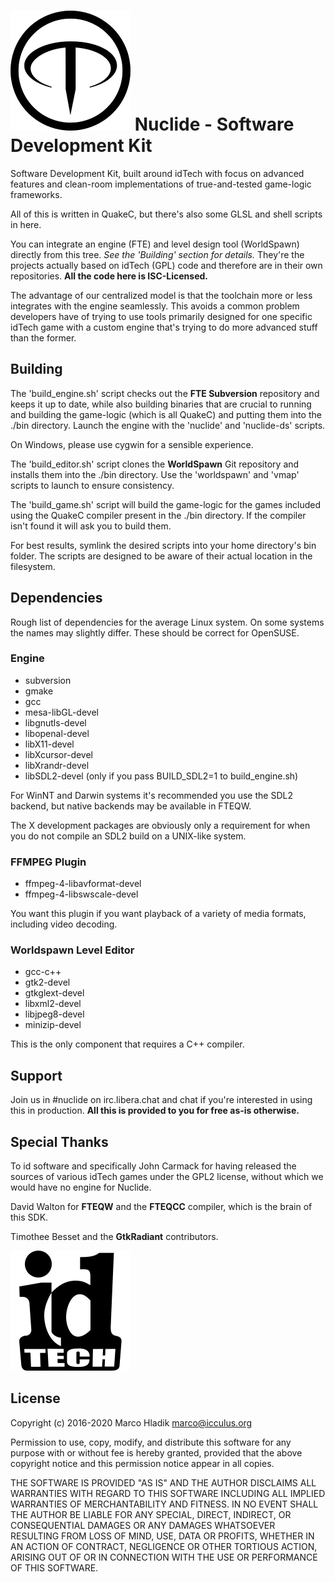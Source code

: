 # ![FTE Logo](doc/fte.svg) Nuclide - Software Development Kit 

Software Development Kit, built around idTech with focus on advanced features and
clean-room implementations of true-and-tested game-logic frameworks.

All of this is written in QuakeC, but there's also some GLSL and shell scripts
in here.

You can integrate an engine (FTE) and level design tool (WorldSpawn) directly from this tree. *See the 'Building' section for details.*
They're the projects actually based on idTech (GPL) code and therefore are in their own repositories.
**All the code here is ISC-Licensed.**

The advantage of our centralized model is that the toolchain more or less integrates
with the engine seamlessly. This avoids a common problem developers have of trying to
use tools primarily designed for one specific idTech game with a custom
engine that's trying to do more advanced stuff than the former.

## Building
The 'build_engine.sh' script checks out the **FTE Subversion** repository and keeps it up to date,
while also building binaries that are crucial to running and building the game-logic
(which is all QuakeC) and putting them into the ./bin directory.
Launch the engine with the 'nuclide' and 'nuclide-ds' scripts.

On Windows, please use cygwin for a sensible experience.

The 'build_editor.sh' script clones the **WorldSpawn** Git repository and installs them into the ./bin directory.
Use the 'worldspawn' and 'vmap' scripts to launch to ensure consistency.

The 'build_game.sh' script will build the game-logic for the games included
using the QuakeC compiler present in the ./bin directory.
If the compiler isn't found it will ask you to build them.

For best results, symlink the desired scripts into your home directory's bin folder.
The scripts are designed to be aware of their actual location in the filesystem.

## Dependencies

Rough list of dependencies for the average Linux system.
On some systems the names may slightly differ. These should be correct for OpenSUSE.

### Engine
* subversion
* gmake
* gcc
* mesa-libGL-devel
* libgnutls-devel
* libopenal-devel
* libX11-devel
* libXcursor-devel
* libXrandr-devel
* libSDL2-devel (only if you pass BUILD_SDL2=1 to build_engine.sh)

For WinNT and Darwin systems it's recommended you use the SDL2 backend, but native backends
may be available in FTEQW.

The X development packages are obviously only a requirement for when you do not compile an SDL2 build on a UNIX-like system.

### FFMPEG Plugin
* ffmpeg-4-libavformat-devel
* ffmpeg-4-libswscale-devel

You want this plugin if you want playback of a variety of media formats, including video decoding.

### Worldspawn Level Editor
* gcc-c++
* gtk2-devel
* gtkglext-devel
* libxml2-devel
* libjpeg8-devel
* minizip-devel

This is the only component that requires a C++ compiler. 

## Support
Join us in #nuclide on irc.libera.chat and chat if you're interested in using this in production.
**All this is provided to you for free as-is otherwise.**

## Special Thanks
To id software and specifically John Carmack for having released the sources of
various idTech games under the GPL2 license, without which we would have no engine for Nuclide.

David Walton for **FTEQW** and the **FTEQCC** compiler, which is the brain of this SDK.

Timothee Besset and the **GtkRadiant** contributors.

![idTech Logo](doc/idtech.svg)

## License
Copyright (c) 2016-2020 Marco Hladik <marco@icculus.org>

Permission to use, copy, modify, and distribute this software for any
purpose with or without fee is hereby granted, provided that the above
copyright notice and this permission notice appear in all copies.

THE SOFTWARE IS PROVIDED "AS IS" AND THE AUTHOR DISCLAIMS ALL WARRANTIES
WITH REGARD TO THIS SOFTWARE INCLUDING ALL IMPLIED WARRANTIES OF
MERCHANTABILITY AND FITNESS. IN NO EVENT SHALL THE AUTHOR BE LIABLE FOR
ANY SPECIAL, DIRECT, INDIRECT, OR CONSEQUENTIAL DAMAGES OR ANY DAMAGES
WHATSOEVER RESULTING FROM LOSS OF MIND, USE, DATA OR PROFITS, WHETHER
IN AN ACTION OF CONTRACT, NEGLIGENCE OR OTHER TORTIOUS ACTION, ARISING
OUT OF OR IN CONNECTION WITH THE USE OR PERFORMANCE OF THIS SOFTWARE.
